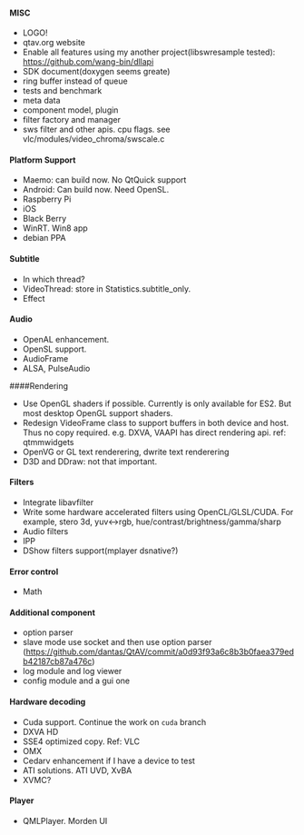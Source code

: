 #### MISC
- LOGO!
- qtav.org website
- Enable all features using my another project(libswresample tested): https://github.com/wang-bin/dllapi
- SDK document(doxygen seems greate)
- ring buffer instead of queue
- tests and benchmark
- meta data
- component model, plugin
- filter factory and manager
- sws filter and other apis. cpu flags. see vlc/modules/video_chroma/swscale.c

#### Platform Support
- Maemo: can build now. No QtQuick support
- Android: Can build now. Need OpenSL.
- Raspberry Pi
- iOS
- Black Berry
- WinRT. Win8 app
- debian PPA

#### Subtitle
- In which thread? 
- VideoThread: store in Statistics.subtitle_only.
- Effect

#### Audio
- OpenAL enhancement.
- OpenSL support.
- AudioFrame 
- ALSA, PulseAudio


####Rendering
- Use OpenGL shaders if possible. Currently is only available for ES2. But most desktop OpenGL support shaders. 
- Redesign VideoFrame class to support buffers in both device and host. Thus no copy required. e.g. DXVA, VAAPI has direct rendering api.
ref: qtmmwidgets
- OpenVG or GL text renderering, dwrite text renderering
- D3D and DDraw: not that important.

#### Filters
- Integrate libavfilter
- Write some hardware accelerated filters using OpenCL/GLSL/CUDA. For example, stero 3d, yuv<->rgb, hue/contrast/brightness/gamma/sharp
- Audio filters
- IPP
- DShow filters support(mplayer dsnative?)

#### Error control
- Math


#### Additional component
- option parser
- slave mode use socket and then use option parser (https://github.com/dantas/QtAV/commit/a0d93f93a6c8b3b0faea379edb42187cb87a476c)
- log module and log viewer
- config module and a gui one

#### Hardware decoding
- Cuda support. Continue the work on `cuda` branch
- DXVA HD
- SSE4 optimized copy. Ref: VLC
- OMX
- Cedarv enhancement if I have a device to test
- ATI solutions. ATI UVD, XvBA
- XVMC?

#### Player
- QMLPlayer. Morden UI
